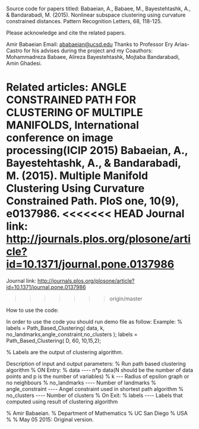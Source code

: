 Source code for papers titled:
Babaeian, A., Babaee, M., Bayestehtashk, A., & Bandarabadi, M. (2015). Nonlinear subspace clustering using curvature constrained distances. Pattern Recognition Letters, 68, 118-125.


Please acknowledge and cite the related papers.

Amir Babaeian
Email: ababaeian@ucsd.edu
Thanks to Professor Ery Arias-Castro for his advises during the project and  my Coauthors: Mohammadreza Babaee, Alireza Bayestehtashk, Mojtaba Bandarabadi, Amin Ghadesi.


Related articles:
ANGLE CONSTRAINED PATH FOR CLUSTERING OF MULTIPLE MANIFOLDS, International conference on image processing(ICIP 2015)
Babaeian, A., Bayestehtashk, A., & Bandarabadi, M. (2015). Multiple Manifold Clustering Using Curvature Constrained Path. PloS one, 10(9), e0137986.
<<<<<<< HEAD
Journal
link: http://journals.plos.org/plosone/article?id=10.1371/journal.pone.0137986
=======

Journal link: http://journals.plos.org/plosone/article?id=10.1371/journal.pone.0137986
>>>>>>> origin/master



How to use the code:

In order to use the code you should run demo file as follow:
Example:
% labels = Path_Based_Clustering( data, k, no_landmarks,angle_constraint,no_clusters );
labels = Path_Based_Clustering( D, 60, 10,15,2);

% Labels are the output of clustering algorithm.


Description of input and output parameters:
%        Run path based clustering algorithm
%        ON Entry:
%        data     ----             n*p data(N should be the number of data points and p is the number of variables)
%        k        ---              Radius of epsilon graph or no neighbours
%        no_landmarks    ----      Number of landmarks
%        angle_constraint ----     Angel constraint used in shortest path algorithm
%        no_clusters   ----        Number of clusters
%        On Exit:
%        labels     ----           Labels that computed using result of clustering algorithm

%  Amir Babaeian.
%  Department of Mathematics
%  UC San Diego
%  USA
%
% May 05 2015: Original  version.



